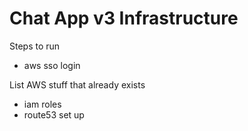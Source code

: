 # Chat App v3 Infrastructure

Steps to run

- aws sso login

List AWS stuff that already exists

- iam roles
- route53 set up
